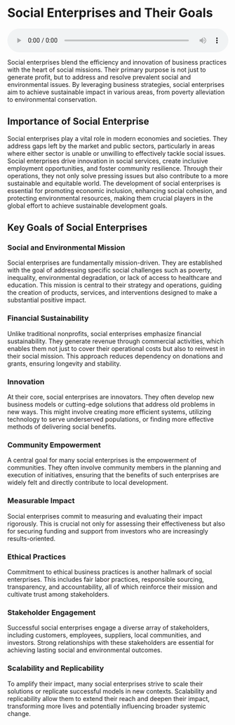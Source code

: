 # Social Enterprises and Their Goals

<audio controls style="width: 100%;">
  <source src="../../../../../audio/4th_sem/ED/Unit-7 Social Entrepreneurship/7.d Social Enterprises and their Goals.mp3" type="audio/mpeg">
  Your browser does not support the audio element.
</audio>


Social enterprises blend the efficiency and innovation of business practices with the heart of social missions. Their primary purpose is not just to generate profit, but to address and resolve prevalent social and environmental issues. By leveraging business strategies, social enterprises aim to achieve sustainable impact in various areas, from poverty alleviation to environmental conservation.

## Importance of Social Enterprise

Social enterprises play a vital role in modern economies and societies. They address gaps left by the market and public sectors, particularly in areas where either sector is unable or unwilling to effectively tackle social issues. Social enterprises drive innovation in social services, create inclusive employment opportunities, and foster community resilience. Through their operations, they not only solve pressing issues but also contribute to a more sustainable and equitable world.
The development of social enterprises is essential for promoting economic inclusion, enhancing social cohesion, and protecting environmental resources, making them crucial players in the global effort to achieve sustainable development goals.


## Key Goals of Social Enterprises

### Social and Environmental Mission

Social enterprises are fundamentally mission-driven. They are established with the goal of addressing specific social challenges such as poverty, inequality, environmental degradation, or lack of access to healthcare and education. This mission is central to their strategy and operations, guiding the creation of products, services, and interventions designed to make a substantial positive impact.

### Financial Sustainability

Unlike traditional nonprofits, social enterprises emphasize financial sustainability. They generate revenue through commercial activities, which enables them not just to cover their operational costs but also to reinvest in their social mission. This approach reduces dependency on donations and grants, ensuring longevity and stability.

### Innovation

At their core, social enterprises are innovators. They often develop new business models or cutting-edge solutions that address old problems in new ways. This might involve creating more efficient systems, utilizing technology to serve underserved populations, or finding more effective methods of delivering social benefits.

### Community Empowerment

A central goal for many social enterprises is the empowerment of communities. They often involve community members in the planning and execution of initiatives, ensuring that the benefits of such enterprises are widely felt and directly contribute to local development.

### Measurable Impact

Social enterprises commit to measuring and evaluating their impact rigorously. This is crucial not only for assessing their effectiveness but also for securing funding and support from investors who are increasingly results-oriented.

### Ethical Practices

Commitment to ethical business practices is another hallmark of social enterprises. This includes fair labor practices, responsible sourcing, transparency, and accountability, all of which reinforce their mission and cultivate trust among stakeholders.

### Stakeholder Engagement

Successful social enterprises engage a diverse array of stakeholders, including customers, employees, suppliers, local communities, and investors. Strong relationships with these stakeholders are essential for achieving lasting social and environmental outcomes.

### Scalability and Replicability

To amplify their impact, many social enterprises strive to scale their solutions or replicate successful models in new contexts. Scalability and replicability allow them to extend their reach and deepen their impact, transforming more lives and potentially influencing broader systemic change.
